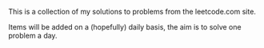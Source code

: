 This is a collection of my solutions to problems from the leetcode.com site.

Items will be added on a (hopefully) daily basis, the aim is to solve one problem a day.
